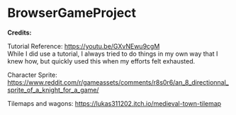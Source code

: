 # BrowserGameProject
**Credits:**

Tutorial Reference: https://youtu.be/GXvNEwu9cgM  
While I did use a tutorial, I always tried to do things in my own way that I knew how, but quickly used this when my efforts felt exhausted.  

Character Sprite: https://www.reddit.com/r/gameassets/comments/r8s0r6/an_8_directionnal_sprite_of_a_knight_for_a_game/

Tilemaps and wagons: https://lukas311202.itch.io/medieval-town-tilemap
